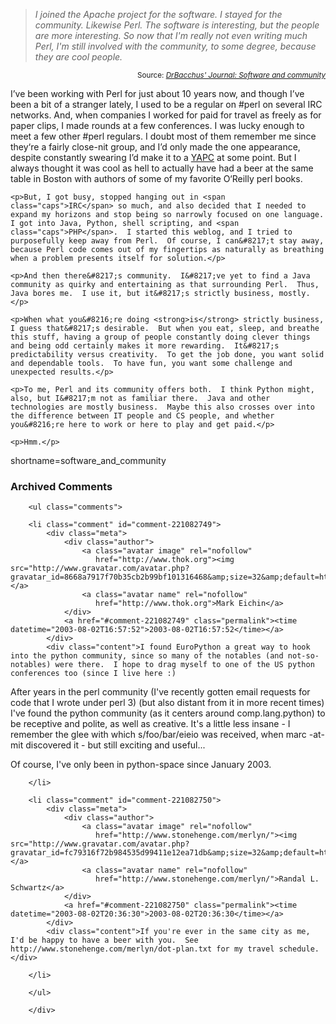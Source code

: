 <blockquote cite="http://www.drbacchus.com/journal/archives/000264.html"><i>I joined the Apache project for the software. I stayed for the community. Likewise Perl. The software is interesting, but the people are more interesting. So now that I'm really not even writing much Perl, I'm still involved with the community, to some degree, because they are cool people. </i></blockquote><div class="credit" align="right"><small>Source: <cite><a href="http://www.drbacchus.com/journal/archives/000264.html">DrBacchus' Journal: Software and community</a></cite></small></div>	<p>I&#8217;ve been working with Perl for just about 10 years now, and though I&#8217;ve been a bit of a stranger lately, I used to be a regular on #perl on several <span class="caps">IRC</span> networks.  And, when companies I worked for paid for travel as freely as for paper clips, I made rounds at a few conferences.  I was lucky enough to meet a few other #perl regulars.  I doubt most of them remember me since they&#8216;re a fairly close-nit group, and I&#8217;d only made the one appearance, despite constantly swearing I&#8217;d make it to a <a href="http://www.yapc.org/America/"><span class="caps">YAPC</span></a> at some point.  But I always thought it was cool as hell to actually have had a beer at the same table in Boston with authors of some of my favorite O&#8216;Reilly perl books.</p>

	<p>But, I got busy, stopped hanging out in <span class="caps">IRC</span> so much, and also decided that I needed to expand my horizons and stop being so narrowly focused on one language.  I got into Java, Python, shell scripting, and <span class="caps">PHP</span>.  I started this weblog, and I tried to purposefully keep away from Perl.  Of course, I can&#8217;t stay away, because Perl code comes out of my fingertips as naturally as breathing when a problem presents itself for solution.</p>

	<p>And then there&#8217;s community.  I&#8217;ve yet to find a Java community as quirky and entertaining as that surrounding Perl.  Thus, Java bores me.  I use it, but it&#8217;s strictly business, mostly.</p>

	<p>When what you&#8216;re doing <strong>is</strong> strictly business, I guess that&#8217;s desirable.  But when you eat, sleep, and breathe this stuff, having a group of people constantly doing clever things and being odd certainly makes it more rewarding.  It&#8217;s predictability versus creativity.  To get the job done, you want solid and dependable tools.  To have fun, you want some challenge and unexpected results.</p>

	<p>To me, Perl and its community offers both.  I think Python might, also, but I&#8217;m not as familiar there.  Java and other technologies are mostly business.  Maybe this also crosses over into the difference between IT people and CS people, and whether you&#8216;re here to work or here to play and get paid.</p>

	<p>Hmm.</p>
<!--more-->
shortname=software_and_community

<div id="comments" class="comments archived-comments">
            <h3>Archived Comments</h3>
            
        <ul class="comments">
            
        <li class="comment" id="comment-221082749">
            <div class="meta">
                <div class="author">
                    <a class="avatar image" rel="nofollow" 
                       href="http://www.thok.org"><img src="http://www.gravatar.com/avatar.php?gravatar_id=8668a7917f70b35cb2b99bf101316468&amp;size=32&amp;default=http://mediacdn.disqus.com/1320279820/images/noavatar32.png"/></a>
                    <a class="avatar name" rel="nofollow" 
                       href="http://www.thok.org">Mark Eichin</a>
                </div>
                <a href="#comment-221082749" class="permalink"><time datetime="2003-08-02T16:57:52">2003-08-02T16:57:52</time></a>
            </div>
            <div class="content">I found EuroPython a great way to hook into the python community, since so many of the notables (and not-so-notables) were there.  I hope to drag myself to one of the US python conferences too (since I live here :)

After years in the perl community (I've recently gotten email requests for code that I wrote under perl 3) (but also distant from it in more recent times) I've found the python community (as it centers around comp.lang.python) to be receptive and polite, as well as creative.  It's a little less insane - I remember the glee with which s/foo/bar/eieio was received, when marc -at- mit discovered it - but still exciting and useful...

Of course, I've only been in python-space since January 2003.</div>
            
        </li>
    
        <li class="comment" id="comment-221082750">
            <div class="meta">
                <div class="author">
                    <a class="avatar image" rel="nofollow" 
                       href="http://www.stonehenge.com/merlyn/"><img src="http://www.gravatar.com/avatar.php?gravatar_id=fc79316f72b984535d99411e12ea71db&amp;size=32&amp;default=http://mediacdn.disqus.com/1320279820/images/noavatar32.png"/></a>
                    <a class="avatar name" rel="nofollow" 
                       href="http://www.stonehenge.com/merlyn/">Randal L. Schwartz</a>
                </div>
                <a href="#comment-221082750" class="permalink"><time datetime="2003-08-02T20:36:30">2003-08-02T20:36:30</time></a>
            </div>
            <div class="content">If you're ever in the same city as me, I'd be happy to have a beer with you.  See http://www.stonehenge.com/merlyn/dot-plan.txt for my travel schedule.</div>
            
        </li>
    
        </ul>
    
        </div>
    